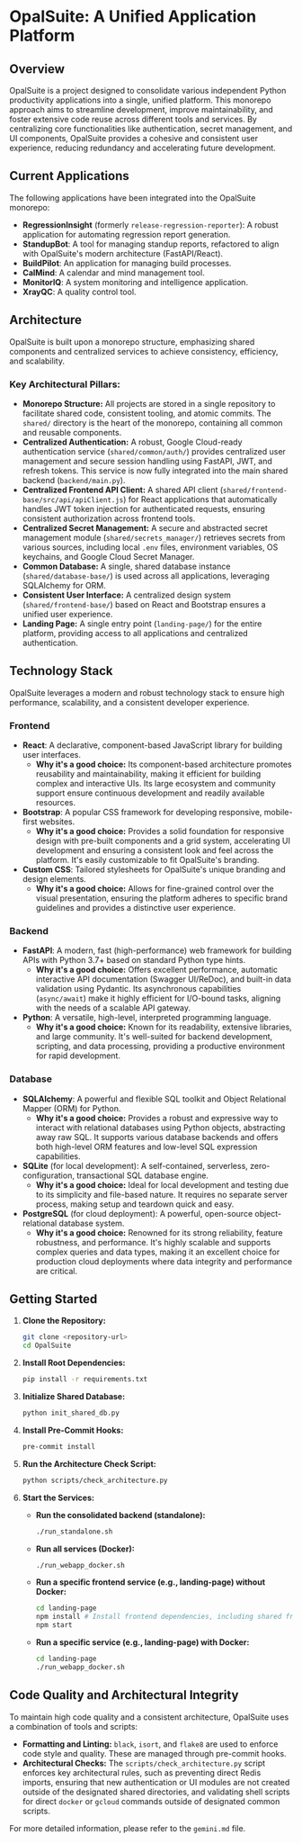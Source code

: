 # OpalSuite: A Unified Application Platform

## Overview

OpalSuite is a project designed to consolidate various independent Python productivity applications into a single, unified platform. This monorepo approach aims to streamline development, improve maintainability, and foster extensive code reuse across different tools and services. By centralizing core functionalities like authentication, secret management, and UI components, OpalSuite provides a cohesive and consistent user experience, reducing redundancy and accelerating future development.

## Current Applications

The following applications have been integrated into the OpalSuite monorepo:

*   **RegressionInsight** (formerly `release-regression-reporter`): A robust application for automating regression report generation.
*   **StandupBot**: A tool for managing standup reports, refactored to align with OpalSuite's modern architecture (FastAPI/React).
*   **BuildPilot**: An application for managing build processes.
*   **CalMind**: A calendar and mind management tool.
*   **MonitorIQ**: A system monitoring and intelligence application.
*   **XrayQC**: A quality control tool.

## Architecture

OpalSuite is built upon a monorepo structure, emphasizing shared components and centralized services to achieve consistency, efficiency, and scalability.

### Key Architectural Pillars:

*   **Monorepo Structure:** All projects are stored in a single repository to facilitate shared code, consistent tooling, and atomic commits. The `shared/` directory is the heart of the monorepo, containing all common and reusable components.
*   **Centralized Authentication:** A robust, Google Cloud-ready authentication service (`shared/common/auth/`) provides centralized user management and secure session handling using FastAPI, JWT, and refresh tokens. This service is now fully integrated into the main shared backend (`backend/main.py`).
*   **Centralized Frontend API Client:** A shared API client (`shared/frontend-base/src/api/apiClient.js`) for React applications that automatically handles JWT token injection for authenticated requests, ensuring consistent authorization across frontend tools.
*   **Centralized Secret Management:** A secure and abstracted secret management module (`shared/secrets_manager/`) retrieves secrets from various sources, including local `.env` files, environment variables, OS keychains, and Google Cloud Secret Manager.
*   **Common Database:** A single, shared database instance (`shared/database-base/`) is used across all applications, leveraging SQLAlchemy for ORM.
*   **Consistent User Interface:** A centralized design system (`shared/frontend-base/`) based on React and Bootstrap ensures a unified user experience.
*   **Landing Page:** A single entry point (`landing-page/`) for the entire platform, providing access to all applications and centralized authentication.

## Technology Stack

OpalSuite leverages a modern and robust technology stack to ensure high performance, scalability, and a consistent developer experience.

### Frontend

*   **React**: A declarative, component-based JavaScript library for building user interfaces.
    *   **Why it's a good choice:** Its component-based architecture promotes reusability and maintainability, making it efficient for building complex and interactive UIs. Its large ecosystem and community support ensure continuous development and readily available resources.
*   **Bootstrap**: A popular CSS framework for developing responsive, mobile-first websites.
    *   **Why it's a good choice:** Provides a solid foundation for responsive design with pre-built components and a grid system, accelerating UI development and ensuring a consistent look and feel across the platform. It's easily customizable to fit OpalSuite's branding.
*   **Custom CSS**: Tailored stylesheets for OpalSuite's unique branding and design elements.
    *   **Why it's a good choice:** Allows for fine-grained control over the visual presentation, ensuring the platform adheres to specific brand guidelines and provides a distinctive user experience.

### Backend

*   **FastAPI**: A modern, fast (high-performance) web framework for building APIs with Python 3.7+ based on standard Python type hints.
    *   **Why it's a good choice:** Offers excellent performance, automatic interactive API documentation (Swagger UI/ReDoc), and built-in data validation using Pydantic. Its asynchronous capabilities (`async/await`) make it highly efficient for I/O-bound tasks, aligning with the needs of a scalable API gateway.
*   **Python**: A versatile, high-level, interpreted programming language.
    *   **Why it's a good choice:** Known for its readability, extensive libraries, and large community. It's well-suited for backend development, scripting, and data processing, providing a productive environment for rapid development.

### Database

*   **SQLAlchemy**: A powerful and flexible SQL toolkit and Object Relational Mapper (ORM) for Python.
    *   **Why it's a good choice:** Provides a robust and expressive way to interact with relational databases using Python objects, abstracting away raw SQL. It supports various database backends and offers both high-level ORM features and low-level SQL expression capabilities.
*   **SQLite** (for local development): A self-contained, serverless, zero-configuration, transactional SQL database engine.
    *   **Why it's a good choice:** Ideal for local development and testing due to its simplicity and file-based nature. It requires no separate server process, making setup and teardown quick and easy.
*   **PostgreSQL** (for cloud deployment): A powerful, open-source object-relational database system.
    *   **Why it's a good choice:** Renowned for its strong reliability, feature robustness, and performance. It's highly scalable and supports complex queries and data types, making it an excellent choice for production cloud deployments where data integrity and performance are critical.

## Getting Started

1.  **Clone the Repository:**
    ```bash
    git clone <repository-url>
    cd OpalSuite
    ```

2.  **Install Root Dependencies:**
    ```bash
    pip install -r requirements.txt
    ```

3.  **Initialize Shared Database:**
    ```bash
    python init_shared_db.py
    ```

4.  **Install Pre-Commit Hooks:**
    ```bash
    pre-commit install
    ```

5.  **Run the Architecture Check Script:**
    ```bash
    python scripts/check_architecture.py
    ```

6.  **Start the Services:**
    *   **Run the consolidated backend (standalone):**
        ```bash
        ./run_standalone.sh
        ```
    *   **Run all services (Docker):**
        ```bash
        ./run_webapp_docker.sh
        ```
    *   **Run a specific frontend service (e.g., landing-page) without Docker:**
        ```bash
        cd landing-page
        npm install # Install frontend dependencies, including shared frontend-base
        npm start
        ```
    *   **Run a specific service (e.g., landing-page) with Docker:**
        ```bash
        cd landing-page
        ./run_webapp_docker.sh
        ```

## Code Quality and Architectural Integrity

To maintain high code quality and a consistent architecture, OpalSuite uses a combination of tools and scripts:

*   **Formatting and Linting:** `black`, `isort`, and `flake8` are used to enforce code style and quality. These are managed through pre-commit hooks.
*   **Architectural Checks:** The `scripts/check_architecture.py` script enforces key architectural rules, such as preventing direct Redis imports, ensuring that new authentication or UI modules are not created outside of the designated shared directories, and validating shell scripts for direct `docker` or `gcloud` commands outside of designated common scripts.

For more detailed information, please refer to the `gemini.md` file.
